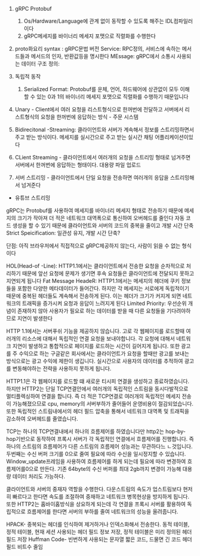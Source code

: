 1. gRPC Protobuf
	1. Os/Hardware/Language에 관계 없이 동작할 수 있도록 해주는 IDL컴파일러이다
	2. gRPC메세지를 바이너리 메세지 포맷으로 직렬화를 수행한다

2. proto화요리
	syntax : gRPC문법 버전
	 Service: RPC정의, 서비스에 속하는 메서드들과 메서드의 인자, 반환값등을 명시한다
	 MEssage: gRPC에서 소통시 사용되는 데이터 구조 정의: 
3. 독립적 동작
	1. Serialized Format: Protobuf를 운체, 언어, 하드웨어에 상관없이 모두 이해할 수 있는 0과 1의 바이너리 메세지 포맷으로 직렬화를 수행하기 때문입니다

4. Unary - Client에서 여러 요청을 리스트형식으로 한꺼번에 전달하고 서버에서 리스트형식의 요청을 한꺼번에 응답하는 방식 - 주문 시스템
5. Bidirecitonal -Streaming: 클라이언트와 서버가 계속해서 정보를 스트리밍하면서 주고 받는 방식이다. 메세지를 실시간으로 주고 받는 실시간 채팅 어플리케이션이있다
6. CLient Streaming - 클라이언트에서 여러개의 요청을 스트리밍 형태로 넘겨주면 서버에서 한꺼번에 응답하는 형태이다. 대용량 파일 업로드
7. 서버 스트리밍 - 클라이언트에서 단일 요청을 전송하면 여러개의 응답을 스트리밍해서 넘겨준다
 - 유튜브 스트리밍

gRPC는 Protobuf를 사용하여 메세지를 바이너리 메세지 형태로 전송하기 때문에 메세지의 크기가 작아져 더 적은 네트워크 대역폭으로 통신하여 오버헤드를 줄인다
자동 코드 생성을 할 수 있기 때문에 클라이언트와 서버의 코드의 중복을 줄이고 개발 시간 단축
Strict Speicification: 일관성 유지, 개발 시간 단축?

단점: 아직 브라우저에서 직접적으로 gRPC제공하지 않는다, 사람이 읽을 수 없는 형식이다

HOL(Head-of -Line): HTTP1.1에서는 클라이언트에서 전송한 요청을 순차적으로 처리하기 때문에 앞선 요청에 문제가 생기면 후속 요청들은 클라이언트에 전달되지 못하고 지연되게 됩니다
Fat Message HeadeR: HTTP1.1에서는 메세지의 헤더에 쿠키 정보들을 포함한 다양한 메타데이터가 들어간다. 하지만 각 메세지는 서로에게 독립적이기 때문에 중복된 헤더들도 계속해서 전송하게 된다. 이는 헤더가 크기가 커지게 되면 네트워크의 트래픽을 증가시켜 요청과 응답이 느려지게 된다
Limited Priority: 우선순위 개념이 존재하지 않아 사용자가 필요로 하는 데이터를 받을 때 다른 요청들을 기다려야하므로 지연이 발생한다

HTTP 1.1에서는 서버푸쉬 기능을 제공하지 않습니다. 고로 각 웹페이지를 로드할때 여러개의 리소스에 대해서 독립적인 연결 요청을 보내야합니다. 각 요청에 대해서 네트워크 지연이 발생하고 통합적으로 페이지를 로드하는 시간이 길어지게 됩니다. 또한 광고를 주 수익으로 하는 구글같은 회사에서는 클라이언트가 요청을 할때만 광고를 보내는 방식으로는 광고 수익에 제한이 생깁니다. 실시간으로 사용자의 데이터를 추적하여 광고를 변동해야하는 전략을 사용하지 못하게 됩니다. 

HTTP1.1은 각 웹페이지를 로드할 떄 새로운 티시피 연결을 생성하고 종료하였습니다. 하지만 HTTP2는 단일 TCP연결안에서 여러개의 독립적인 스트림을 동시다발적으로 멀티플렉싱하여 연결을 합니다. 즉 더 적은 TCP연결로 여러개의 독립적인 메세지 전송이 가능해졌으므로 cpu, memory의 서버부하가 줄어들어 운영비용이 절감되었습니다. 또한 독립적인 스트림내에서의 헤더 필드 압축을 통해서 네트워크 대역폭 및 트래픽을 감소하여 오버헤드를 줄였습니다.

TCP는 하나의 TCP연결내에서 하나의 흐름제어를 하였습니다만 http2는 hop-by-hop기반으로 동작하여 프록시 서버가 각 독립적인 연결에서 흐름제어를 진행합니다. 즉 하나의 스트림의 흐름제어가 다른 스트림의 흐름제어 성능과는 무관하다느 ㄴ것입니다. 두번째는 수신 버퍼 크기를 0으로 줄여 필요에 따라 수신을 일시정지할 수 있습니다. Window_update프레임을 사용하여 흐름제어를 하게 되는데 필요에 따라 변경하여 흐름제어를0으로 만든다. 기존 64byte의 수신 버퍼를 최대 2gb까지 변경이 가능해 대용량 데이터 처리도 가능하다.

클라이언트와 서버의 중재자 역할을 수행한다. 다운스트림의 속도가 업스트림보다 현저히 빠르다고 한다면 속도를 조절하여 중재하고 네트워크 병목현상을 방지하게 됩니다. 또한 HTTP2는 홉바이홉방식을 상요하게 되는데 각 연결을 프록시 서버를 활용하여 독립적으로 흐름제어를 한다면 서버의 부하를 줄여 네트워크의 성능을 올려줍니다.

HPACK- 중복되는 헤더를 인식하여 제거하거나 인덱스화해서 전송한다. 동적 테이블, 정적 테이블, 현재 세션 사용되는 헤더 필드 정보 저장, 정적 테이블은 미리 정의된 헤더 필드 저장
Huffman Code- 빈번하게 사용되는 문자열 짧은 코드, 드물면 긴 코드 헤더 필드 비트수 줄임

